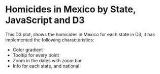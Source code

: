 # Homicides in Mexico by State, JavaScript and D3

This D3 plot, shows the homicides in Mexico for each state in D3, it has implemented the following characteristics:
- Color gradient
- Tooltip for every point
- Zoom in the dates with zoom bar
- Info for each state, and national
